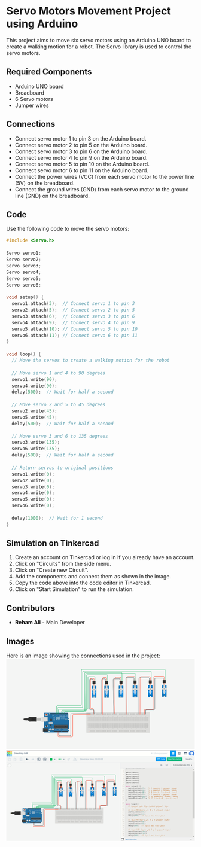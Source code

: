 # Servo Motors Movement Project using Arduino
This project aims to move six servo motors using an Arduino UNO board to create a walking motion for a robot. The Servo library is used to control the servo motors.

## Required Components
- Arduino UNO board
- Breadboard
- 6 Servo motors
- Jumper wires

## Connections
- Connect servo motor 1 to pin 3 on the Arduino board.
- Connect servo motor 2 to pin 5 on the Arduino board.
- Connect servo motor 3 to pin 6 on the Arduino board.
- Connect servo motor 4 to pin 9 on the Arduino board.
- Connect servo motor 5 to pin 10 on the Arduino board.
- Connect servo motor 6 to pin 11 on the Arduino board.
- Connect the power wires (VCC) from each servo motor to the power line (5V) on the breadboard.
- Connect the ground wires (GND) from each servo motor to the ground line (GND) on the breadboard.

## Code
Use the following code to move the servo motors:

```cpp
#include <Servo.h>

Servo servo1;
Servo servo2;
Servo servo3;
Servo servo4;
Servo servo5;
Servo servo6;

void setup() {
  servo1.attach(3);  // Connect servo 1 to pin 3
  servo2.attach(5);  // Connect servo 2 to pin 5
  servo3.attach(6);  // Connect servo 3 to pin 6
  servo4.attach(9);  // Connect servo 4 to pin 9
  servo5.attach(10); // Connect servo 5 to pin 10
  servo6.attach(11); // Connect servo 6 to pin 11
}

void loop() {
  // Move the servos to create a walking motion for the robot

  // Move servo 1 and 4 to 90 degrees
  servo1.write(90);
  servo4.write(90);
  delay(500);  // Wait for half a second

  // Move servo 2 and 5 to 45 degrees
  servo2.write(45);
  servo5.write(45);
  delay(500);  // Wait for half a second

  // Move servo 3 and 6 to 135 degrees
  servo3.write(135);
  servo6.write(135);
  delay(500);  // Wait for half a second

  // Return servos to original positions
  servo1.write(0);
  servo2.write(0);
  servo3.write(0);
  servo4.write(0);
  servo5.write(0);
  servo6.write(0);

  delay(1000);  // Wait for 1 second
}
```

## Simulation on Tinkercad
1. Create an account on Tinkercad or log in if you already have an account.
2. Click on "Circuits" from the side menu.
3. Click on "Create new Circuit".
4. Add the components and connect them as shown in the image.
5. Copy the code above into the code editor in Tinkercad.
6. Click on "Start Simulation" to run the simulation.

## Contributors
- **Reham Ali** - Main Developer

## Images
Here is an image showing the connections used in the project:
![Project Connections](https://github.com/reham-ali102/Servo-Motors-Movement/blob/main/servo.PNG)
![Project Connections](https://github.com/reham-ali102/Servo-Motors-Movement/blob/main/Servo-Moving.PNG)
```

